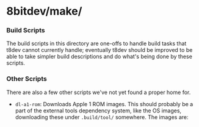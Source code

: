 8bitdev/make/
=============

### Build Scripts

The build scripts in this directory are one-offs to handle build tasks that
t8dev cannot currently handle; eventually t8dev should be improved to be
able to take simpler build descriptions and do what's being done by these
scripts.

### Other Scripts

There are also a few other scripts we've not yet found a proper home for.

- `dl-a1-rom`: Downloads Apple 1 ROM images. This should probably be a
  part of the external tools dependency system, like the OS images,
  downloading these under `.build/tool/` somewhere. The images are:

